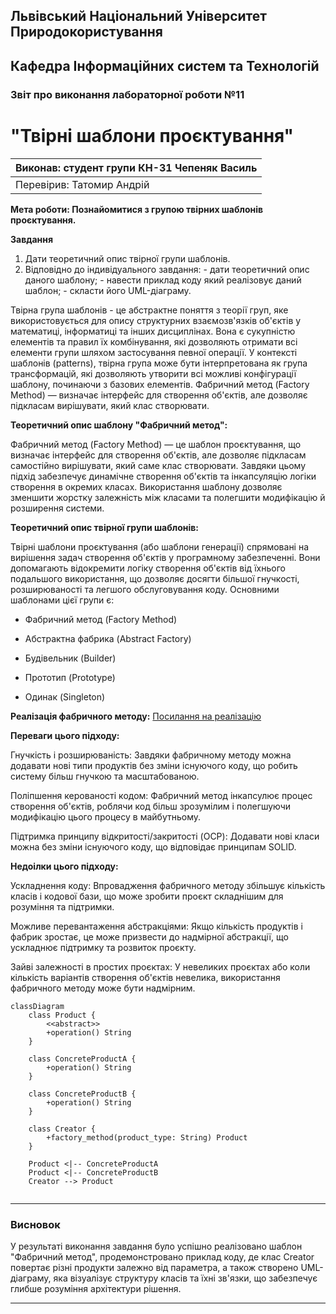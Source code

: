 ## Львівський Національний Університет Природокористування
## Кафедра Інформаційних систем та Технологій



### Звіт про виконання лабораторної роботи №11
# "Твірні шаблони проєктування"



| Виконав: студент групи КН-31 Чепеняк Василь|
|--------------------------------------------|
| Перевірив: Татомир Андрій                  |




**Мета роботи: Познайомитися з групою твірних шаблонів проєктування.**


**Завдання**

1. Дати теоретичний опис твірної групи шаблонів.
2. Відповідно до індивідуального завдання: - дати теоретичний опис даного шаблону; - навести приклад коду який реалізовує даний шаблон; - скласти його UML-діаграму.


Твірна група шаблонів - це абстрактне поняття з теорії груп, яке використовується для опису структурних взаємозв'язків об'єктів у математиці, інформатиці та інших дисциплінах. Вона є сукупністю елементів та правил їх комбінування, які дозволяють отримати всі елементи групи шляхом застосування певної операції.
У контексті шаблонів (patterns), твірна група може бути інтерпретована як група трансформацій, які дозволяють утворити всі можливі конфігурації шаблону, починаючи з базових елементів.
Фабричний метод (Factory Method) — визначає інтерфейс для створення об'єктів, але дозволяє підкласам вирішувати, який клас створювати.

**Теоретичний опис шаблону "Фабричний метод":**

Фабричний метод (Factory Method) — це шаблон проєктування, що визначає інтерфейс для створення об'єктів, але дозволяє підкласам самостійно вирішувати, який саме клас створювати. Завдяки цьому підхід забезпечує динамічне створення об'єктів та інкапсуляцію логіки створення в окремих класах. Використання шаблону дозволяє зменшити жорстку залежність між класами та полегшити модифікацію й розширення системи.

**Теоретичний опис твірної групи шаблонів:**

Твірні шаблони проєктування (або шаблони генерації) спрямовані на вирішення задач створення об'єктів у програмному забезпеченні. Вони допомагають відокремити логіку створення об'єктів від їхнього подальшого використання, що дозволяє досягти більшої гнучкості, розширюваності та легшого обслуговування коду. Основними шаблонами цієї групи є:

- Фабричний метод (Factory Method)

- Абстрактна фабрика (Abstract Factory)

- Будівельник (Builder)

- Прототип (Prototype)

- Одинак (Singleton)

**Реалізація фабричного методу:**
[Посилання на реалізацію](main.py)

**Переваги цього підходу:**

Гнучкість і розширюваність: Завдяки фабричному методу можна додавати нові типи продуктів без зміни існуючого коду, що робить систему більш гнучкою та масштабованою.

Поліпшення керованості кодом: Фабричний метод інкапсулює процес створення об'єктів, роблячи код більш зрозумілим і полегшуючи модифікацію цього процесу в майбутньому.

Підтримка принципу відкритості/закритості (OCP): Додавати нові класи можна без зміни існуючого коду, що відповідає принципам SOLID.


**Недоілки цього підходу:**

Ускладнення коду: Впровадження фабричного методу збільшує кількість класів і кодової бази, що може зробити проєкт складнішим для розуміння та підтримки.

Можливе перевантаження абстракціями: Якщо кількість продуктів і фабрик зростає, це може призвести до надмірної абстракції, що ускладнює підтримку та розвиток проєкту.

Зайві залежності в простих проєктах: У невеликих проєктах або коли кількість варіантів створення об'єктів невелика, використання фабричного методу може бути надмірним.


```mermaid
classDiagram
    class Product {
        <<abstract>>
        +operation() String
    }
    
    class ConcreteProductA {
        +operation() String
    }
    
    class ConcreteProductB {
        +operation() String
    }
    
    class Creator {
        +factory_method(product_type: String) Product
    }
    
    Product <|-- ConcreteProductA
    Product <|-- ConcreteProductB
    Creator --> Product


```

---

### Висновок

У результаті виконання завдання було успішно реалізовано шаблон "Фабричний метод", продемонстровано приклад коду, де клас Creator повертає різні продукти залежно від параметра, а також створено UML-діаграму, яка візуалізує структуру класів та їхні зв'язки, що забезпечує глибше розуміння архітектури рішення.

---

